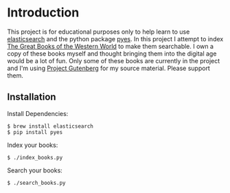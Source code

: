 # Introduction

This project is for educational purposes only to help learn to use
[elasticsearch](http://www.elasticsearch.org) and the python package
[pyes](https://github.com/aparo/pyes).  In this project I attempt
to index [The Great Books of the Western World](http://en.wikipedia.org/wiki/Great_Books_of_the_Western_World)
to make them searchable.  I own a copy of these books myself and thought
bringing them into the digital age would be a lot of fun.  Only some of these
books are currently in the project and I'm using [Project Gutenberg](http://www.gutenberg.org/)
for my source material.  Please support them.


## Installation

Install Dependencies:

    $ brew install elasticsearch
    $ pip install pyes

Index your books:

    $ ./index_books.py

Search your books:

    $ ./search_books.py
